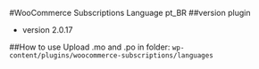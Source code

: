 #WooCommerce Subscriptions Language pt_BR
##version plugin
- version 2.0.17

##How to use
Upload .mo and .po in folder:
``
wp-content/plugins/woocommerce-subscriptions/languages
``
